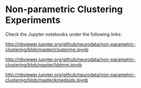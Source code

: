# Non-parametric Clustering Experiments

Check the Jupyter notebooks under the following links:

http://nbviewer.jupyter.org/github/neurodata/non-parametric-clustering/blob/master/clustering.ipynb


http://nbviewer.jupyter.org/github/neurodata/non-parametric-clustering/blob/master/lddmm.ipynb

http://nbviewer.jupyter.org/github/neurodata/non-parametric-clustering/blob/master/kmedoids.ipynb
